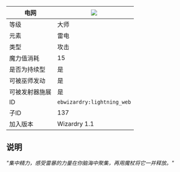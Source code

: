 | 电网 |![](https://github.com/Electroblob77/Wizardry/blob/1.12.2/src/main/resources/assets/ebwizardry/textures/spells/lightning_web.png)|
|---|---|
| 等级 | 大师 |
| 元素 | 雷电 |
| 类型 | 攻击 |
| 魔力值消耗 | 15 |
| 是否为持续型 | 是 |
| 可被巫师发动 | 是 |
| 可被发射器施展 | 是 |
| ID | `ebwizardry:lightning_web` |
| 子ID | 137 |
| 加入版本 | Wizardry 1.1 |
## 说明
_"集中精力，感受雷暴的力量在你脑海中聚集，再用魔杖将它一并释放。"_

